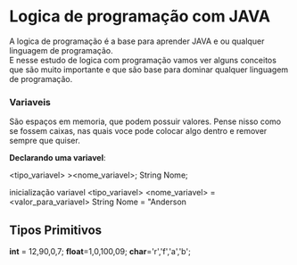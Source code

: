 # Logica de programação com JAVA

A logica de programação é a base para aprender JAVA e ou qualquer linguagem de programação.<br>
E nesse estudo de logica com programação vamos ver alguns conceitos que são muito importante e que são base para dominar qualquer linguagem de programação.

### Variaveis 

São espaços em memoria, que podem possuir valores. Pense nisso como se fossem caixas, nas quais voce pode colocar
algo dentro e remover sempre que quiser.<br>

**Declarando uma variavel**:

<tipo_variavel> ><nome_variavel>; 
String Nome;

inicialização variavel
<tipo_variavel> <nome_variavel> = <valor_para_variavel>
String  Nome = "Anderson

## Tipos Primitivos

**int** = 12,90,0,7;
**float**=1,0,100,09;
**char**='r','f','a','b';

